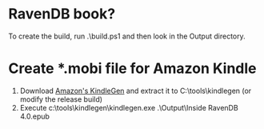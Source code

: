 RavenDB book?
=============

To create the build, run .\build.ps1 and then look in the Output directory.


Create *.mobi file for Amazon Kindle 
=============
1. Download [Amazon's KindleGen](https://www.amazon.com/gp/feature.html?ie=UTF8&docId=1000765211) and extract it to C:\tools\kindlegen (or modify the release build)
2. Execute c:\tools\kindlegen\kindlegen.exe .\Output\Inside RavenDB 4.0.epub

